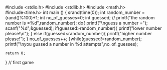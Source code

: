 #include <stdio.h>
#include <stdlib.h>
#include <math.h>
#include<time.h>
 int main () {
     srand(time(0));
    int random_number =(rand()%100)+1;
    int no_of_guesses=0;
    int guessed;
    //  printf("the random number is =%d",random_number);
    do{
        printf("\nguess a number =");
        scanf("%d",&guessed);
            if(guessed>random_number){
                printf("lower number please!\n");
            }  else if(guessed<random_number){
                printf("higher number please!");
            }
                    no_of_guesses++;
    }while(guessed!=random_number);
    printf("\nyou gussed a number in %d attempts",no_of_guesses);
    
    return 0;
}
    // first game
